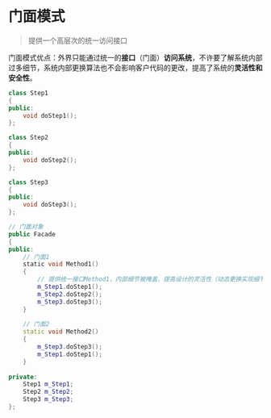 # 门面模式
> 提供一个高层次的统一访问接口

门面模式优点：外界只能通过统一的**接口**（门面）**访问系统**，不许要了解系统内部过多细节，系统内部更换算法也不会影响客户代码的更改，提高了系统的**灵活性和安全性**。

```C++
class Step1
{
public:
    void doStep1();
};

class Step2
{
public:
    void doStep2();
};

class Step3
{
public:
    void doStep3();
};

// 门面对象
public Facade
{
public:
    // 门面1
    static void Method1()
    {
        // 提供统一接口Method1，内部细节被掩盖，提高设计的灵活性（动态更换实现细节）
        m_Step1.doStep1();
        m_Step2.doStep2();
        m_Step3.doStep3();
    }
    
    // 门面2
    static void Method2()
    {
        m_Step3.doStep3();
        m_Step1.doStep1();
    }
    
private:
    Step1 m_Step1;
    Step2 m_Step2;
    Step3 m_Step3;
};
```
